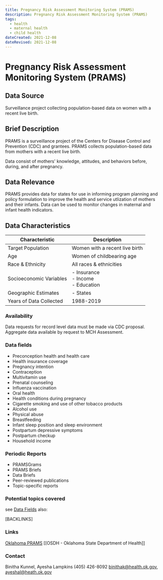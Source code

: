 ```yaml
---
title: Pregnancy Risk Assessment Monitoring System (PRAMS)
description: Pregnancy Risk Assessment Monitoring System (PRAMS)
tags:
  - health
  - maternal health
  - child health
dateCreated: 2021-12-08
dateRevised: 2021-12-08
---
```

# Pregnancy Risk Assessment Monitoring System (PRAMS)

## Data Source
Surveillance project collecting population-based data on women with a recent live birth.

## Brief Description
PRAMS is a surveillance project of the Centers for Disease Control and Prevention (CDC) and grantees. PRAMS collects population-based data from mothers with a recent live birth. 

Data consist of mothers' knowledge, attitudes, and behaviors before, during, and after pregnancy.

## Data Relevance
PRAMS provides data for states for use in informing program planning and policy formulation to improve the health and service utlization of mothers and their infants. Data can be used to monitor changes in maternal and infant health indicators.

## Data Characteristics
| Characteristic          | Description                              |
|-------------------------|------------------------------------------|
| Target Population       | Women with a recent live birth           |
| Age                     | Women of childbearing age                |
| Race & Ethnicity        | All races & ethnicities                  |
| Socioeconomic Variables | - Insurance<br/>- Income<br/>- Education |
| Geographic Estimates    | - States                                 |
| Years of Data Collected | 1988-2019                                |

### Availability
Data requests for record level data must be made via CDC proposal. Aggregate data available by request to MCH Assessment.

### Data fields 
- Preconception health and health care
- Health insurance coverage
- Pregnancy intention
- Contraception
- Multivitamin use
- Prenatal counseling
- Influenza vaccination
- Oral health
- Health conditions during pregnancy
- Cigarette smoking and use of other tobacco products
- Alcohol use
- Physical abuse
- Breastfeeding
- Infant sleep position and sleep environment
- Postpartum depressive symptoms
- Postpartum checkup
- Household income

### Periodic Reports
- PRAMSGrams
- PRAMS Briefs
- Data Briefs
- Peer-reviewed publications
- Topic-specific reports

### Potential topics covered
see [Data Fields](#data-fields) also:

[BACKLINKS]

### Links
[Oklahoma PRAMS](https://oklahoma.gov/health/family-health/maternal-and-child-health-service/data-and-evaluation/pregnancy-risk-assessment-monitoring-system-prams.html)
[[OSDH - Oklahoma State Department of Health]]

### Contact
Binitha Kunnel, Ayesha Lampkins
(405) 426-8092
binithak@health.ok.gov, ayeshal@heath.ok.gov
